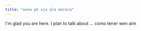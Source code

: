 ```yaml
---
title: "wena ph vja qla maraca"
---
```


I'm glad you are here. I plan to talk about ...
como tener wen aim
